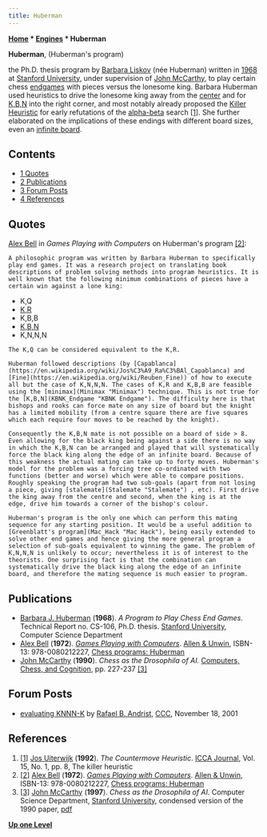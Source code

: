```yaml
---
title: Huberman
---
```

**[Home](Home "Home") * [Engines](Engines "Engines") * Huberman**

**Huberman**, (Huberman's program)

the Ph.D. thesis program by [Barbara Liskov](Barbara_Liskov "Barbara Liskov") (née Huberman) written in [1968](Timeline#1968 "Timeline") at [Stanford University](Stanford_University "Stanford University"), under supervision of [John McCarthy](John_McCarthy "John McCarthy"), to play certain chess [endgames](Endgame "Endgame") with pieces versus the lonesome king. Barbara Huberman used heuristics to drive the lonesome king away from the [center](Center "Center") and for [K,B,N](KBNK_Endgame "KBNK Endgame") into the right corner, and most notably already proposed the [Killer Heuristic](Killer_Heuristic "Killer Heuristic") for early refutations of the [alpha-beta](Alpha-Beta "Alpha-Beta") search <a id="cite-note-1" href="#cite-ref-1">[1]</a>. She further elaborated on the implications of these endings with different board sizes, even an [infinite board](index.php?title=Infinite_Board&action=edit&redlink=1 "Infinite Board (page does not exist)").

## Contents

- [1 Quotes](#quotes)
- [2 Publications](#publications)
- [3 Forum Posts](#forum-posts)
- [4 References](#references)

## Quotes

[Alex Bell](Alex_Bell "Alex Bell") in *Games Playing with Computers* on Huberman's program <a id="cite-note-2" href="#cite-ref-2">[2]</a>:

```
A philosophic program was written by Barbara Huberman to specifically play end games. It was a research project on translating book descriptions of problem solving methods into program heuristics. It is well known that the following minimum combinations of pieces have a certain win against a lone king:

```

- K,Q
- [K,R](KRK "KRK")
- K,B,B
- [K,B,N](KBNK_Endgame "KBNK Endgame")
- K,N,N,N

```
The K,Q can be considered equivalent to the K,R.

```

```
Huberman followed descriptions (by [Capablanca](https://en.wikipedia.org/wiki/Jos%C3%A9_Ra%C3%BAl_Capablanca) and [Fine](https://en.wikipedia.org/wiki/Reuben_Fine)) of how to execute all but the case of K,N,N,N. The cases of K,R and K,B,B are feasible using the [minimax](Minimax "Minimax") technique. This is not true for the [K,B,N](KBNK_Endgame "KBNK Endgame"). The difficulty here is that bishops and rooks can force mate on any size of board but the knight has a limited mobility (from a centre square there are five squares which each require four moves to be reached by the knight).

```

```
Consequently the K,B,N mate is not possible on a board of side > 8. Even allowing for the black king being against a side there is no way in which the K,B,N can be arranged and played that will systematically force the black king along the edge of an infinite board. Because of this weakness the actual mating can take up to forty moves. Huberman's model for the problem was a forcing tree co-ordinated with two functions (better and worse) which were able to compare positions. Roughly speaking the program had two sub-goals (apart from not losing a piece, giving [stalemate](Stalemate "Stalemate") , etc). First drive the king away from the centre and second, when the king is at the edge, drive him towards a corner of the bishop's colour.

```

```
Huberman's program is the only one which can perform this mating sequence for any starting position. It would be a useful addition to [Greenblatt's program](Mac_Hack "Mac Hack"), being easily extended to solve other end games and hence giving the more general program a selection of sub-goals equivalent to winning the game. The problem of K,N,N,N is unlikely to occur; nevertheless it is of interest to the theorists. One surprising fact is that the combination can systematically drive the black king along the edge of an infinite board, and therefore the mating sequence is much easier to program. 

```

## Publications

- [Barbara J. Huberman](Barbara_Liskov "Barbara Liskov") (**1968**). *A Program to Play Chess End Games*. Technical Report no. CS-106, Ph.D. thesis. [Stanford University](Stanford_University "Stanford University"), Computer Science Department
- [Alex Bell](Alex_Bell "Alex Bell") (**1972**). *[Games Playing with Computers](http://www.chilton-computing.org.uk/acl/literature/books/gamesplaying/overview.htm)*. [Allen & Unwin](https://en.wikipedia.org/wiki/Allen_%26_Unwin), ISBN-13: 978-0080212227, [Chess programs: Huberman](http://www.chilton-computing.org.uk/acl/literature/books/gamesplaying/p005.htm#index19)
- [John McCarthy](John_McCarthy "John McCarthy") (**1990**). *Chess as the Drosophila of AI.* [Computers, Chess, and Cognition](Computers,_Chess,_and_Cognition "Computers, Chess, and Cognition"), pp. 227-237 <a id="cite-note-3" href="#cite-ref-3">[3]</a>

## Forum Posts

- [evaluating KNNN-K](https://www.stmintz.com/ccc/index.php?id=197935) by [Rafael B. Andrist](Rafael_B._Andrist "Rafael B. Andrist"), [CCC](CCC "CCC"), November 18, 2001

## References

1. <a id="cite-ref-1" href="#cite-note-1">[1]</a> [Jos Uiterwijk](Jos_Uiterwijk "Jos Uiterwijk") (**1992**). *The Countermove Heuristic*. [ICCA Journal](ICGA_Journal "ICGA Journal"), Vol. 15, No. 1, pp. 8, The killer heuristic
1. <a id="cite-ref-2" href="#cite-note-2">[2]</a> [Alex Bell](Alex_Bell "Alex Bell") (**1972**). *[Games Playing with Computers](http://www.chilton-computing.org.uk/acl/literature/books/gamesplaying/overview.htm)*. [Allen & Unwin](https://en.wikipedia.org/wiki/Allen_%26_Unwin), ISBN-13: 978-0080212227, [Chess programs: Huberman](http://www.chilton-computing.org.uk/acl/literature/books/gamesplaying/p005.htm#index19)
1. <a id="cite-ref-3" href="#cite-note-3">[3]</a> [John McCarthy](John_McCarthy "John McCarthy") (**1997**). *Chess as the Drosophila of AI*. Computer Science Department, [Stanford University](Stanford_University "Stanford University"), condensed version of the 1990 paper, [pdf](http://innovation.it.uts.edu.au/projectjmc/articles/drosophila/drosophila.pdf)

**[Up one Level](Engines "Engines")**

